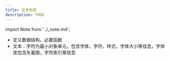 ```yaml
---
title: 文本布局
description: TODO
---
```


import Note from '../_note.md';

<Note />


- 定义数据结构，必要函数
- 文本：字符为最小对象单元，包含字体，字符，样式，字体大小等信息，字体库包含矢量图，字符索引等信息
